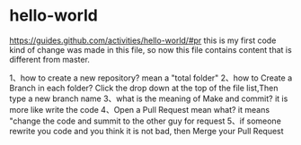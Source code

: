 # hello-world 
https://guides.github.com/activities/hello-world/#pr
this is my first code
kind of change was made in this file, so now this file contains content that is different from master.

1、how to create a new repository? mean a "total folder"
2、how to Create a Branch in each folder? Click the drop down at the top of the file list,Then type a new branch name
3、what is the meaning of Make and commit? it is more like write the code
4、Open a Pull Request mean what? it means "change the code and summit to the other guy for request
5、if someone rewrite you code and you think it is not bad, then Merge your Pull Request
